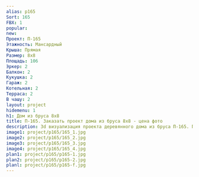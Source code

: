```yaml
---
alias: p165
Sort: 165
FBX: 1
popular: 
new: 
Проект: П-165
Этажность: Мансардный
Крыша: Прямая
Размер: 8х8
Площадь: 106
Эркер: 2
Балкон: 2
Кукушка: 2
Гараж: 2
Котельная: 2
Терраса: 2
В чашу: 2
layout: project
hidemenu: 1
h1: Дом из бруса 8х8
title: П-165. Заказать проект дома из бруса 8х8 - цена фото
description: 3d визуализация проекта деревянного дома из бруса П-165. Площадь 106 м2, размер 8х8. Вы можете внести любые изменения в проект.
image1: project/p165/165_1.jpg
image2: project/p165/165_2.jpg
image3: project/p165/165_3.jpg
image4: project/p165/165_4.jpg
plan1: project/p165/p165-1.jpg
plan2: project/p165/p165-2.jpg
planl: project/p165/p165-f.jpg
---
```

